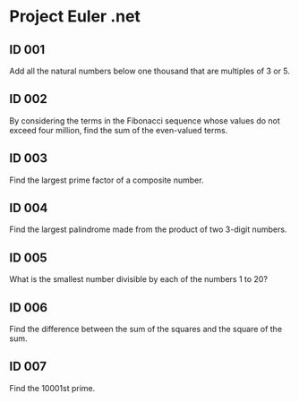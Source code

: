 Project Euler .net
==================

ID 001
------

Add all the natural numbers below one thousand that are multiples of 3 or 5.


ID 002
------

By considering the terms in the Fibonacci sequence whose values do not exceed four million, find the sum of the even-valued terms.


ID 003
------

Find the largest prime factor of a composite number.


ID 004
------

Find the largest palindrome made from the product of two 3-digit numbers.

ID 005
------

What is the smallest number divisible by each of the numbers 1 to 20?

ID 006
------

Find the difference between the sum of the squares and the square of the sum.

ID 007
------

Find the 10001st prime.
